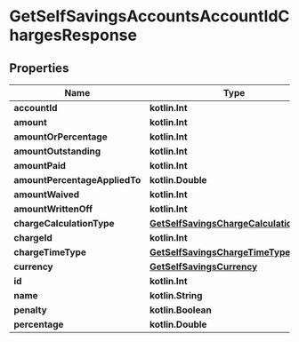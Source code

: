 
# GetSelfSavingsAccountsAccountIdChargesResponse

## Properties
| Name | Type | Description | Notes |
| ------------ | ------------- | ------------- | ------------- |
| **accountId** | **kotlin.Int** |  |  [optional] |
| **amount** | **kotlin.Int** |  |  [optional] |
| **amountOrPercentage** | **kotlin.Int** |  |  [optional] |
| **amountOutstanding** | **kotlin.Int** |  |  [optional] |
| **amountPaid** | **kotlin.Int** |  |  [optional] |
| **amountPercentageAppliedTo** | **kotlin.Double** |  |  [optional] |
| **amountWaived** | **kotlin.Int** |  |  [optional] |
| **amountWrittenOff** | **kotlin.Int** |  |  [optional] |
| **chargeCalculationType** | [**GetSelfSavingsChargeCalculationType**](GetSelfSavingsChargeCalculationType.md) |  |  [optional] |
| **chargeId** | **kotlin.Int** |  |  [optional] |
| **chargeTimeType** | [**GetSelfSavingsChargeTimeType**](GetSelfSavingsChargeTimeType.md) |  |  [optional] |
| **currency** | [**GetSelfSavingsCurrency**](GetSelfSavingsCurrency.md) |  |  [optional] |
| **id** | **kotlin.Int** |  |  [optional] |
| **name** | **kotlin.String** |  |  [optional] |
| **penalty** | **kotlin.Boolean** |  |  [optional] |
| **percentage** | **kotlin.Double** |  |  [optional] |



